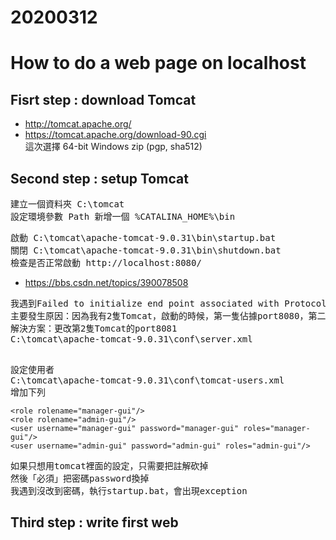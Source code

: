 # 20200312
# How to do a web page on localhost

## Fisrt step : download Tomcat
* http://tomcat.apache.org/
* https://tomcat.apache.org/download-90.cgi <br>
這次選擇 64-bit Windows zip (pgp, sha512)

## Second step : setup Tomcat
<pre>
建立一個資料夾 C:\tomcat
設定環境參數 Path 新增一個 %CATALINA_HOME%\bin
</pre>
<pre>
啟動 C:\tomcat\apache-tomcat-9.0.31\bin\startup.bat
關閉 C:\tomcat\apache-tomcat-9.0.31\bin\shutdown.bat
檢查是否正常啟動 http://localhost:8080/
</pre>
* https://bbs.csdn.net/topics/390078508
<pre>
我遇到Failed to initialize end point associated with ProtocolHandler ["http-apr-8080"]
主要發生原因：因為我有2隻Tomcat，啟動的時候，第一隻佔據port8080，第二隻也佔據port8080
解決方案：更改第2隻Tomcat的port8081
C:\tomcat\apache-tomcat-9.0.31\conf\server.xml
<Connector port="8081" protocol="HTTP/1.1"
               connectionTimeout="20000"
               redirectPort="8443" />
</pre>
<pre>
設定使用者
C:\tomcat\apache-tomcat-9.0.31\conf\tomcat-users.xml
增加下列
</pre>
`<role rolename="manager-gui"/>`<br>
`<role rolename="admin-gui"/>`<br>
`<user username="manager-gui" password="manager-gui" roles="manager-gui"/>`<br>
`<user username="admin-gui" password="admin-gui" roles="admin-gui"/>`<br>
<pre>
如果只想用tomcat裡面的設定，只需要把註解砍掉
然後「必須」把密碼password換掉
我遇到沒改到密碼，執行startup.bat，會出現exception
</pre>

## Third step : write first web
<pre>

</pre>
